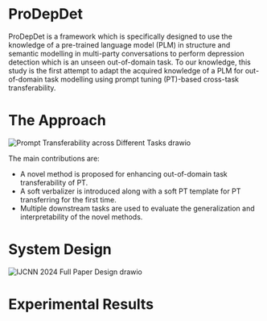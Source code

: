 # <B> ProDepDet </B>
ProDepDet is a framework which is specifically designed to use the knowledge of a pre-trained language model (PLM) in structure and semantic modelling in multi-party conversations to perform depression detection which is an unseen out-of-domain task. To our knowledge, this study is the first attempt to adapt the acquired knowledge of a PLM for out-of-domain task modelling using prompt tuning (PT)-based cross-task transferability.

# The Approach

![Prompt Transferability across Different Tasks drawio](https://github.com/KUAS-ubicomp-lab/ProDepDet/assets/4902204/7a032da5-5167-4d39-b00b-44e4059531f3)

The main contributions are: 
- A novel method is proposed for enhancing out-of-domain task transferability of PT. 
- A soft verbalizer is introduced along with a soft PT template for PT transferring for the first time. 
- Multiple downstream tasks are used to evaluate the generalization and interpretability of the novel methods. 
 
 # System Design 

![IJCNN 2024 Full Paper Design drawio](https://github.com/KUAS-ubicomp-lab/ProDepDet/assets/4902204/7a66711c-ca94-432e-981a-1d6d5671d837)

 # Experimental Results
